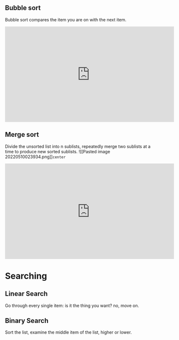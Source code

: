 
## Bubble sort
Bubble sort compares the item you are on with the next item. 
<iframe width="560" height="315" src="https://www.youtube.com/embed/Cq7SMsQBEUw" title="YouTube video player" frameborder="0" allow="accelerometer; autoplay; clipboard-write; encrypted-media; gyroscope; picture-in-picture" allowfullscreen></iframe>

## Merge sort
Divide the unsorted list into n sublists, repeatedly merge two sublists at a time to produce new sorted sublists.
![[Pasted image 20220510023934.png]]`center`
<iframe width="560" height="315" src="https://www.youtube.com/embed/ZRPoEKHXTJg" title="YouTube video player" frameborder="0" allow="accelerometer; autoplay; clipboard-write; encrypted-media; gyroscope; picture-in-picture" allowfullscreen></iframe>

# Searching

## Linear Search
Go through every single item: is it the thing you want? no, move on.

## Binary Search
Sort the list, examine the middle item of the list, higher or lower.

